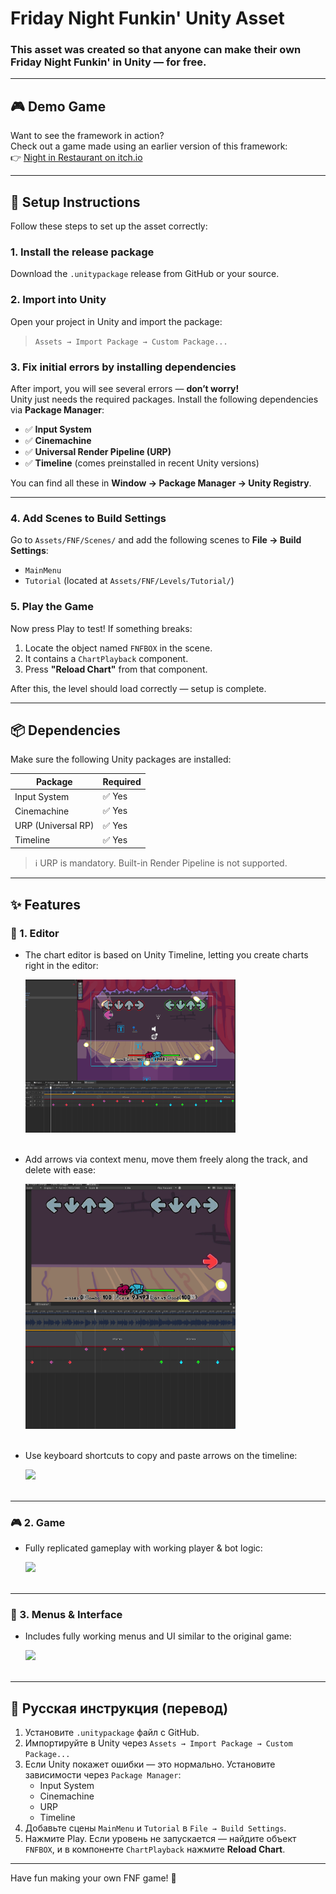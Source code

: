 # **Friday Night Funkin' Unity Asset**
### This asset was created so that anyone can make their own Friday Night Funkin' in Unity — for free.

---

## 🎮 Demo Game  
Want to see the framework in action?  
Check out a game made using an earlier version of this framework:  
👉 [Night in Restaurant on itch.io](https://rindik.itch.io/night-in-restaurant)

---

## 🔧 Setup Instructions

Follow these steps to set up the asset correctly:

### 1. Install the release package
Download the `.unitypackage` release from GitHub or your source.

### 2. Import into Unity
Open your project in Unity and import the package:
> `Assets → Import Package → Custom Package...`

### 3. Fix initial errors by installing dependencies
After import, you will see several errors — **don’t worry!**  
Unity just needs the required packages. Install the following dependencies via **Package Manager**:

- ✅ **Input System**
- ✅ **Cinemachine**
- ✅ **Universal Render Pipeline (URP)**
- ✅ **Timeline** (comes preinstalled in recent Unity versions)

You can find all these in **Window → Package Manager → Unity Registry**.

---

### 4. Add Scenes to Build Settings

Go to `Assets/FNF/Scenes/` and add the following scenes to **File → Build Settings**:
- `MainMenu`
- `Tutorial` (located at `Assets/FNF/Levels/Tutorial/`)

### 5. Play the Game

Now press Play to test! If something breaks:

1. Locate the object named `FNFBOX` in the scene.
2. It contains a `ChartPlayback` component.
3. Press **"Reload Chart"** from that component.

After this, the level should load correctly — setup is complete.

---

## 📦 Dependencies

Make sure the following Unity packages are installed:

| Package           | Required |
|------------------|----------|
| Input System      | ✅ Yes   |
| Cinemachine       | ✅ Yes   |
| URP (Universal RP)| ✅ Yes   |
| Timeline          | ✅ Yes   |

> ℹ️ URP is mandatory. Built-in Render Pipeline is not supported.

---

## ✨ Features

### 🎼 1. Editor

- The chart editor is based on Unity Timeline, letting you create charts right in the editor:

  <img src="Timeline.gif" width="70%"><br><br>

- Add arrows via context menu, move them freely along the track, and delete with ease:

  <img src="ChartSpawn.gif" width="70%"><br><br>

- Use keyboard shortcuts to copy and paste arrows on the timeline:

  <img src="shortcuts.gif"><br><br>

---

### 🎮 2. Game

- Fully replicated gameplay with working player & bot logic:

  <img src="GamePlay.gif"><br><br>

---

### 🧭 3. Menus & Interface

- Includes fully working menus and UI similar to the original game:

  <img src="Menus.gif"><br><br>

---

## 📘 Русская инструкция (перевод)

1. Установите `.unitypackage` файл с GitHub.
2. Импортируйте в Unity через `Assets → Import Package → Custom Package...`
3. Если Unity покажет ошибки — это нормально. Установите зависимости через `Package Manager`:
   - Input System
   - Cinemachine
   - URP
   - Timeline
4. Добавьте сцены `MainMenu` и `Tutorial` в `File → Build Settings`.
5. Нажмите Play. Если уровень не запускается — найдите объект `FNFBOX`, и в компоненте `ChartPlayback` нажмите **Reload Chart**.

---

Have fun making your own FNF game! 🎤
